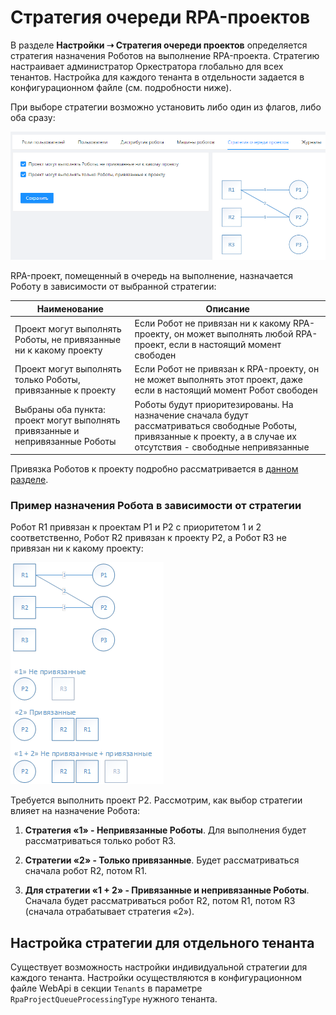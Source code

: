 # Стратегия очереди RPA-проектов

В разделе **Настройки ➝ Стратегия очереди проектов** определяется стратегия назначения Роботов на выполнение RPA-проекта. Стратегию настраивает администратор Оркестратора глобально для всех тенантов. Настройка для каждого тенанта в отдельности задается в конфигурационном файле (см. подробности ниже).

При выборе стратегии возможно установить либо один из флагов, либо оба сразу:

![](<../../.gitbook/assets/0 (9)>)

RPA-проект, помещенный в очередь на выполнение, назначается Роботу в зависимости от выбранной стратегии:

| Наименование                                                      | Описание                                                                                    |
| ----------------------------------------------------------------- | ----------------------------------------------------------------------------------------- |
| Проект могут выполнять Роботы, не привязанные ни к какому проекту | Если Робот не привязан ни к какому RPA-проекту, он может выполнять любой RPA-проект, если в настоящий момент свободен |
| Проект могут выполнять только Роботы, привязанные к проекту       | Если Робот не привязан к RPA-проекту, он не может выполнять этот проект, даже если в настоящий момент Робот свободен  |
| Выбраны оба пункта: проект могут выполнять привязанные и непривязанные Роботы | Роботы будут приоритезированы. На назначение сначала будут рассматриваться свободные Роботы, привязанные к проекту, а в случае их отсутствия - свободные непривязанные |

Привязка Роботов к проекту подробно рассматривается в [данном разделе](https://docs.primo-rpa.ru/primo-rpa/orchestrator/basics/assign-task).


### Пример назначения Робота в зависимости от стратегии

Робот R1 привязан к проектам P1 и P2 с приоритетом 1 и 2 соответственно, Робот R2 привязан к проекту P2, а Робот R3 не привязан ни к какому проекту: 

![](<../../.gitbook/assets/image (537).png>)

Требуется выполнить проект P2. Рассмотрим, как выбор стратегии влияет на назначение Робота:

1. **Стратегия «1» - Непривязанные Роботы**. Для выполнения будет рассматриваться только робот R3.

2. **Стратегии «2» - Только привязанные**. Будет рассматриваться сначала робот R2, потом R1.

3. **Для стратегии «1 + 2» - Привязанные и непривязанные Роботы**. Сначала будет рассматриваться робот R2, потом R1, потом R3 (сначала отрабатывает стратегия «2»).

## Настройка стратегии для отдельного тенанта
Существует возможность настройки индивидуальной стратегии для каждого тенанта. Настройки осуществляются в конфигурационном файле WebApi в секции `Tenants` в параметре `RpaProjectQueueProcessingType` нужного тенанта.
